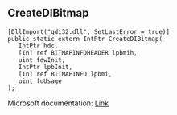 ## CreateDIBitmap

```
[DllImport("gdi32.dll", SetLastError = true)]
public static extern IntPtr CreateDIBitmap(
   IntPtr hdc,
   [In] ref BITMAPINFOHEADER lpbmih,
   uint fdwInit,
   IntPtr lpbInit,
   [In] ref BITMAPINFO lpbmi,
   uint fuUsage
);
```

Microsoft documentation: [Link](https://docs.microsoft.com/en-us/windows/win32/api/wingdi/nf-wingdi-createdibitmap)
